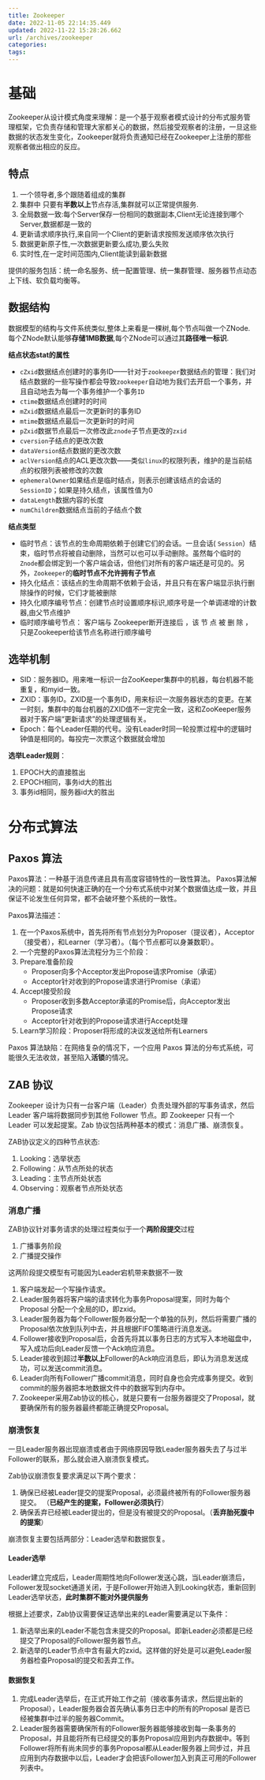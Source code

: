 ```yaml
---
title: Zookeeper
date: 2022-11-05 22:14:35.449
updated: 2022-11-22 15:28:26.662
url: /archives/zookeeper
categories: 
tags: 
---
```


# 基础
Zookeeper从设计模式角度来理解：是一个基于观察者模式设计的分布式服务管理框架，它负责存储和管理大家都关心的数据，然后接受观察者的注册，一旦这些数据的状态发生变化，Zookeeper就将负责通知已经在Zookeeper上注册的那些观察者做出相应的反应。

## 特点
1. 一个领导者,多个跟随着组成的集群
2. 集群中 只要有**半数以上**节点存活,集群就可以正常提供服务.
3. 全局数据一致:每个Server保存一份相同的数据副本,Client无论连接到哪个Server,数据都是一致的
4. 更新请求顺序执行,来自同一个Client的更新请求按照发送顺序依次执行
5. 数据更新原子性,一次数据更新要么成功,要么失败
6. 实时性,在一定时间范围内,Client能读到最新数据

提供的服务包括：统一命名服务、统一配置管理、统一集群管理、服务器节点动态上下线、软负载均衡等。
## 数据结构
数据模型的结构与文件系统类似,整体上来看是一棵树,每个节点叫做一个ZNode.每个ZNode默认能够**存储1MB数据**,每个ZNode可以通过其**路径唯一标识**.

**结点状态stat的属性**
- `cZxid`数据结点创建时的事务ID——针对于`zookeeper`数据结点的管理：我们对结点数据的一些写操作都会导致`zookeeper`自动地为我们去开启一个事务，并且自动地去为每一个事务维护一个事务`ID`
- `ctime`数据结点创建时的时间
- `mZxid`数据结点最后一次更新时的事务ID
- `mtime`数据结点最后一次更新时的时间
- `pZxid`数据节点最后一次修改此`znode`子节点更改的`zxid`
- `cversion`子结点的更改次数
- `dataVersion`结点数据的更改次数
- `aclVersion`结点的ACL更改次数——类似`linux`的权限列表，维护的是当前结点的权限列表被修改的次数
- `ephemeralOwner`如果结点是临时结点，则表示创建该结点的会话的`SessionID`；如果是持久结点，该属性值为0
- `dataLength`数据内容的长度
- `numChildren`数据结点当前的子结点个数

**结点类型**
- 临时节点：该节点的生命周期依赖于创建它们的会话。一旦会话( `Session`）结束，临时节点将被自动删除，当然可以也可以手动删除。虽然每个临时的 `Znode`都会绑定到一个客户端会话，但他们对所有的客户端还是可见的。另外，`Zookeeper`的**临时节点不允许拥有子节点**
- 持久化结点：该结点的生命周期不依赖于会话，并且只有在客户端显示执行删除操作的时候，它们才能被删除
- 持久化顺序编号节点：创建节点时设置顺序标识,顺序号是一个单调递增的计数器,由父节点维护
- 临时顺序编号节点： 客户端与 Zookeeper断开连接后 ，该 节 点 被 删 除 ，只是Zookeeper给该节点名称进行顺序编号

## 选举机制
- SID：服务器ID。用来唯一标识一台ZooKeeper集群中的机器，每台机器不能重复，和myid一致。
- ZXID：事务ID。ZXID是一个事务ID，用来标识一次服务器状态的变更。在某一时刻，集群中的每台机器的ZXID值不一定完全一致，这和ZooKeeper服务器对于客户端“更新请求”的处理逻辑有关。
- Epoch：每个Leader任期的代号。没有Leader时同一轮投票过程中的逻辑时钟值是相同的。每投完一次票这个数据就会增加

**选举Leader规则**：
1. EPOCH大的直接胜出
2. EPOCH相同，事务id大的胜出
3. 事务id相同，服务器id大的胜出

# 分布式算法
## Paxos 算法

Paxos算法：一种基于消息传递且具有高度容错特性的一致性算法。
Paxos算法解决的问题：就是如何快速正确的在一个分布式系统中对某个数据值达成一致，并且保证不论发生任何异常，都不会破坏整个系统的一致性。

Paxos算法描述：
1. 在一个Paxos系统中，首先将所有节点划分为Proposer（提议者），Acceptor（接受者），和Learner（学习者）。（每个节点都可以身兼数职）。
2. 一个完整的Paxos算法流程分为三个阶段：
3. Prepare准备阶段
	- Proposer向多个Acceptor发出Propose请求Promise（承诺）
	- Acceptor针对收到的Propose请求进行Promise（承诺）
4. Accept接受阶段
	- Proposer收到多数Acceptor承诺的Promise后，向Acceptor发出Propose请求
	- Acceptor针对收到的Propose请求进行Accept处理
5. Learn学习阶段：Proposer将形成的决议发送给所有Learners

Paxos 算法缺陷：在网络复杂的情况下，一个应用 Paxos 算法的分布式系统，可能很久无法收敛，甚至陷入**活锁**的情况。

## ZAB 协议
Zookeeper 设计为只有一台客户端（Leader）负责处理外部的写事务请求，然后Leader 客户端将数据同步到其他 Follower 节点。即 Zookeeper 只有一个 Leader 可以发起提案。Zab 协议包括两种基本的模式：消息广播、崩溃恢复。

ZAB协议定义的四种节点状态:
1. Looking：选举状态
2. Following：从节点所处的状态
3. Leading：主节点所处状态
4. Observing：观察者节点所处状态

### 消息广播
ZAB协议针对事务请求的处理过程类似于一个**两阶段提交**过程
1. 广播事务阶段
2. 广播提交操作

这两阶段提交模型有可能因为Leader宕机带来数据不一致

1. 客户端发起一个写操作请求。
2. Leader服务器将客户端的请求转化为事务Proposal提案，同时为每个Proposal 分配一个全局的ID，即zxid。
3. Leader服务器为每个Follower服务器分配一个单独的队列，然后将需要广播的 Proposal依次放到队列中去，并且根据FIFO策略进行消息发送。
4. Follower接收到Proposal后，会首先将其以事务日志的方式写入本地磁盘中，写入成功后向Leader反馈一个Ack响应消息。
5. Leader接收到超过**半数以上**Follower的Ack响应消息后，即认为消息发送成功，可以发送commit消息。
6. Leader向所有Follower广播commit消息，同时自身也会完成事务提交。收到commit的服务器把本地数据文件中的数据写到内存中。
7. Zookeeper采用Zab协议的核心，就是只要有一台服务器提交了Proposal，就要确保所有的服务器最终都能正确提交Proposal。

### 崩溃恢复
一旦Leader服务器出现崩溃或者由于网络原因导致Leader服务器失去了与过半 Follower的联系，那么就会进入崩溃恢复模式。

Zab协议崩溃恢复要求满足以下两个要求：
1. 确保已经被Leader提交的提案Proposal，必须最终被所有的Follower服务器提交。 （**已经产生的提案，Follower必须执行**）
2. 确保丢弃已经被Leader提出的，但是没有被提交的Proposal。（**丢弃胎死腹中的提案**）

崩溃恢复主要包括两部分：Leader选举和数据恢复。
#### Leader选举
Leader建立完成后，Leader周期性地向Follower发送心跳，当Leader崩溃后，Follower发现socket通道关闭，于是Follower开始进入到Looking状态，重新回到Leader选举状态，**此时集群不能对外提供服务**

根据上述要求，Zab协议需要保证选举出来的Leader需要满足以下条件：
1. 新选举出来的Leader不能包含未提交的Proposal。即新Leader必须都是已经提交了Proposal的Follower服务器节点。
2. 新选举的Leader节点中含有最大的zxid。这样做的好处是可以避免Leader服务器检查Proposal的提交和丢弃工作。

#### 数据恢复
1. 完成Leader选举后，在正式开始工作之前（接收事务请求，然后提出新的Proposal），Leader服务器会首先确认事务日志中的所有的Proposal 是否已经被集群中过半的服务器Commit。
2. Leader服务器需要确保所有的Follower服务器能够接收到每一条事务的Proposal，并且能将所有已经提交的事务Proposal应用到内存数据中。等到Follower将所有尚未同步的事务Proposal都从Leader服务器上同步过，并且应用到内存数据中以后，Leader才会把该Follower加入到真正可用的Follower列表中。
